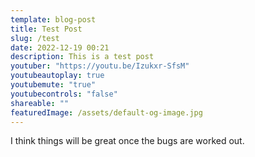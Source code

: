 ```yaml
---
template: blog-post
title: Test Post
slug: /test
date: 2022-12-19 00:21
description: This is a test post
youtuber: "https://youtu.be/Izukxr-SfsM"
youtubeautoplay: true
youtubemute: "true"
youtubecontrols: "false"
shareable: ""
featuredImage: /assets/default-og-image.jpg
---
```

I think things will be great once the bugs are worked out.